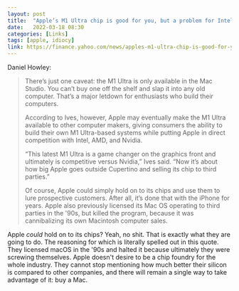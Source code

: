```yaml
---
layout: post
title:  "Apple’s M1 Ultra chip is good for you, but a problem for Intel, AMD, and Nvidia"
date:   2022-03-18 08:30
categories: [Links]
tags: [apple, idiocy]
link: https://finance.yahoo.com/news/apples-m1-ultra-chip-is-good-for-you-but-a-problem-for-intel-amd-and-nvidia-170336109.html
---
```


Daniel Howley:

>There’s just one caveat: the M1 Ultra is only available in the Mac Studio. You can’t buy one off the shelf and slap it into any old computer. That’s a major letdown for enthusiasts who build their computers.
>
>According to Ives, however, Apple may eventually make the M1 Ultra available to other computer makers, giving consumers the ability to build their own M1 Ultra-based systems while putting Apple in direct competition with Intel, AMD, and Nvidia.
>
>“This latest M1 Ultra is a game changer on the graphics front and ultimately is competitive versus Nvidia,” Ives said. “Now it’s about how big Apple goes outside Cupertino and selling its chip to third parties.”
>
>Of course, Apple could simply hold on to its chips and use them to lure prospective customers. After all, it’s done that with the iPhone for years. Apple also previously licensed its Mac OS operating to third parties in the '90s, but killed the program, because it was cannibalizing its own Macintosh computer sales.

Apple *could* hold on to its chips? Yeah, no shit. That is exactly what they are going to do. The reasoning for which is literally spelled out in this quote. They licensed macOS in the '90s and halted it because ultimately they were screwing themselves. Apple doesn't desire to be a chip foundry for the whole industry. They cannot stop mentioning how much better their silicon is compared to other companies, and there will remain a single way to take advantage of it: buy a Mac.
